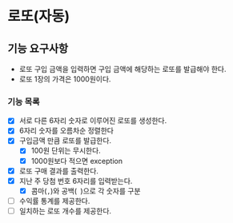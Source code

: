 # 로또(자동)

## 기능 요구사항

- 로또 구입 금액을 입력하면 구입 금액에 해당하는 로또를 발급해야 한다.
- 로또 1장의 가격은 1000원이다.

### 기능 목록

- [x] 서로 다른 6자리 숫자로 이루어진 로또를 생성한다.
- [x] 6자리 숫자를 오름차순 정렬한다
- [x] 구입금액 만큼 로또를 발급한다.
    - [x] 100원 단위는 무시한다.
    - [x] 1000원보다 적으면 exception
- [x] 로또 구매 결과를 출력한다.
- [x] 지난 주 당첨 번호 6자리를 입력받는다.
    - [x] 콤마(`,`)와 공백(` `)으로 각 숫자를 구분
- [ ] 수익률 통계를 제공한다.
- [ ] 일치하는 로또 개수를 제공한다.
